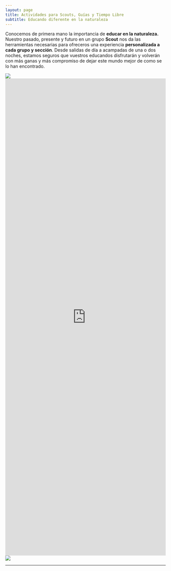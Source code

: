 ```yaml
---
layout: page
title: Actividades para Scouts, Guías y Tiempo Libre
subtitle: Educando diferente en la naturaleza
---
```


Conocemos de primera mano la importancia de **educar en la naturaleza.** Nuestro pasado, presente y futuro en un grupo **Scout** nos da las herramientas necesarias para ofreceros una experiencia **personalizada a cada grupo y sección**. Desde salidas de día a acampadas de una o dos noches, estamos seguros que vuestros educandos disfrutarán y volverán con más ganas y más compromiso de dejar este mundo mejor de como se lo han encontrado. 


<img class=img1 src="../assets/img/visitas/scout1.png"/>
<br>

<iframe src="https://docs.google.com/forms/d/e/1FAIpQLSerCJWv7CPSIce97gVE9xiEhfUPLI7iC0me3cV32FIzgUBLig/viewform?embedded=true" width="100%" height="1500" frameborder="0" marginheight="0" marginwidth="0">Cargando…</iframe>

<img class=img1 src="../assets/img/visitas/scout2.png"/>

<hr>








